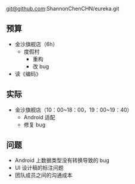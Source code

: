 
git@github.com:ShannonChenCHN/eureka.git


## 预算

- 金沙旗舰店（6h）
  - 度假村
    - 重构
    - 改 bug 
- 读《编码》

## 实际


- 金沙旗舰店（10：00~18：00，19：00~19：40）
  - Android 适配
  - 修复 bug




## 问题
- Android 上数据类型没有转换导致的 bug
- UI 设计稿的标注问题
- 团队成员之间的沟通成本